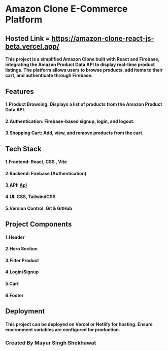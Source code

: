# Amazon Clone E-Commerce Platform

## Hosted Link = https://amazon-clone-react-js-beta.vercel.app/

#### This project is a simplified Amazon Clone built with React and Firebase, integrating the Amazon Product Data API to display real-time product listings. The platform allows users to browse products, add items to their cart, and authenticate through Firebase.

## Features

#### 1.Product Browsing: Displays a list of products from the Amazon Product Data API.
#### 2.Authentication: Firebase-based signup, login, and logout.
#### 3.Shopping Cart: Add, view, and remove products from the cart.

## Tech Stack

#### 1.Frontend: React, CSS , Vite
#### 2.Backend: Firebase (Authentication)
#### 3.API: [Api](https://fakestoreapi.com)
#### 4.UI: CSS, TailwindCSS
#### 5.Version Control: Git & GitHub

## Project Components

#### 1.Header 
#### 2.Hero Section 
#### 3.Filter Product
#### 4.Login/Signup
#### 5.Cart
#### 6.Footer

## Deployment

#### This project can be deployed on Vercel or Netlify for hosting. Ensure environment variables are configured for production.

### Created By Mayur Singh Shekhawat